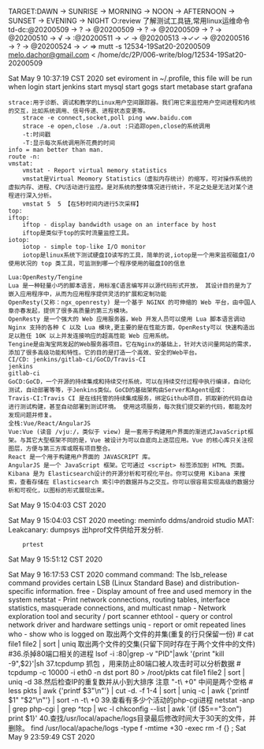 TARGET:DAWN → SUNRISE → MORNING → NOON → AFTERNOON → SUNSET → EVENING → NIGHT
○:review
了解测试工具链,常用linux运维命令
td-dc:@20200509 → ? → @20200509 → ? → @20200509 → ? → @20200510 → √ → 
    :@20200511 → ✓ → @20200513 →✓✓ → @20200516 → ? → @20200524 → ✓ ⇒ 
mutt -s 12534-19Sat20-20200509 melo.dachor@gmail.com < /home/dc/2P/006-write/blog/12534-19Sat20-20200509



Sat May  9 10:37:19 CST 2020
    set eviroment in ~/.profile, this file will be run when login
    start jenkins
    start mysql
    start gogs
    start metabase
    start grafana

    strace:用于诊断、调试和教学的Linux用户空间跟踪器。我们用它来监控用户空间进程和内核的交互，比如系统调用、信号传递、进程状态变更等。
        strace -e connect,socket,poll ping www.baidu.com
        strace -e open,close ./a.out :只追踪open,close的系统调用
        -t:时间戳
        -T:显示每次系统调用所花费的时间
    info = man better than man.
    route -n:
    vmstat:
        vmstat - Report virtual memory statistics
        vmstat是Virtual Meomory Statistics（虚拟内存统计）的缩写，可对操作系统的虚拟内存、进程、CPU活动进行监控。是对系统的整体情况进行统计，不足之处是无法对某个进程进行深入分析。
        vmstat 5  5 【在5秒时间内进行5次采样】
    top:
    iftop:
        iftop - display bandwidth usage on an interface by host
        iftop是类似于top的实时流量监控工具。
    iotop:
        iotop - simple top-like I/O monitor
        iotop是linux系统下测试硬盘IO读写的工具，简单的说,iotop是一个用来监视磁盘I/O使用状况的 top 类工具，可监测到哪一个程序使用的磁盘IO的信息

    Lua:OpenResty/Tengine
    Lua 是一种轻量小巧的脚本语言，用标准C语言编写并以源代码形式开放， 其设计目的是为了嵌入应用程序中，从而为应用程序提供灵活的扩展和定制功能
    OpenResty(又称：ngx_openresty) 是一个基于 NGINX 的可伸缩的 Web 平台，由中国人章亦春发起，提供了很多高质量的第三方模块。
    OpenResty 是一个强大的 Web 应用服务器，Web 开发人员可以使用 Lua 脚本语言调动 Nginx 支持的各种 C 以及 Lua 模块,更主要的是在性能方面，OpenResty可以 快速构造出足以胜任 10K 以上并发连接响应的超高性能 Web 应用系统。
    Tengine是由淘宝网发起的Web服务器项目。它在Nginx的基础上，针对大访问量网站的需求，添加了很多高级功能和特性。它的目的是打造一个高效、安全的Web平台。
    CI/CD: jenkins/gitlab-ci/GoCD/Travis-CI
    jenkins
    gitlab-ci
    GoCD:GoCD，一个开源的持续集成和持续交付系统，可以在持续交付过程中执行编译，自动化测试，自动部署等等，于Jenkins类似。GoCD的基础架构由Server和Agent组成：
    Travis-CI:Travis CI 是在线托管的持续集成服务，绑定Github项目，抓取新的代码自动进行测试构建，甚至自动部署到测试环境。 使用这项服务，每次我们提交新的代码，都能及时发现问题并修复。
    全栈:Vue/React/AngularJS
    Vue:Vue (读音 /vjuː/，类似于 view) 是一套用于构建用户界面的渐进式JavaScript框架。与其它大型框架不同的是，Vue 被设计为可以自底向上逐层应用。Vue 的核心库只关注视图层，方便与第三方库或既有项目整合。
    React 是一个用于构建用户界面的 JAVASCRIPT 库。
    AngularJS 是一个 JavaScript 框架。它可通过 <script> 标签添加到 HTML 页面。
    Kibana 是为 Elasticsearch设计的开源分析和可视化平台。你可以使用 Kibana 来搜索，查看存储在 Elasticsearch 索引中的数据并与之交互。你可以很容易实现高级的数据分析和可视化，以图标的形式展现出来。
Sat May  9 15:04:03 CST 2020


Sat May  9 15:04:03 CST 2020
    meeting:
        meminfo
        ddms/android studio
        MAT:
        Leakcanary:
        dumpsys 出hprof文件供给开发分析.

        prtest
Sat May  9 15:51:12 CST 2020
        

Sat May  9 16:17:53 CST 2020
    command command:
        The lsb_release command provides certain LSB (Linux Standard Base) and distribution-specific information.
        free - Display amount of free and used memory in the system
        netstat  -  Print  network connections, routing tables, interface statistics, masquerade connections, and multicast
        nmap - Network exploration tool and security / port scanner
        ethtool - query or control network driver and hardware settings
        uniq - report or omit repeated lines
        who - show who is logged on
        取出两个文件的并集(重复的行只保留一份)
        # cat file1 file2 | sort | uniq
        取出两个文件的交集(只留下同时存在于两个文件中的文件)
        #36.杀掉80端口相关的进程
        lsof -i :80|grep -v "PID"|awk '{print "kill -9",$2}'|sh
        37.tcpdump 抓包 ，用来防止80端口被人攻击时可以分析数据
        # tcpdump -c 10000 -i eth0 -n dst port 80 > /root/pkts cat file1 file2 | sort | uniq -d
        38.然后检查IP的重复数并从小到大排序 注意 "-t\ +0" 中间是两个空格
        # less pkts | awk {'printf $3"\n"'} | cut -d. -f 1-4 | sort | uniq -c | awk {'printf $1" "$2"\n"'} | sort -n -t\ +0
        39.查看有多少个活动的php-cgi进程
        netstat -anp | grep php-cgi | grep ^tcp | wc -l
        chkconfig --list | awk '{if ($5=="3:on") print $1}'
        40.查找/usr/local/apache/logs目录最后修改时间大于30天的文件，并删除。
        find  /usr/local/apache/logs -type f -mtime +30 -exec rm -f {} \;
Sat May  9 23:59:49 CST 2020
